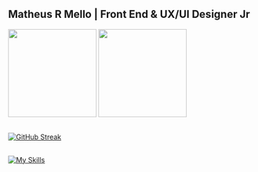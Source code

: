 
## Matheus R Mello | Front End & UX/UI Designer Jr


<div>
  <img height="180em" src="https://github-readme-stats.vercel.app/api?username=matheusrmell0&show_icons=true&theme=dark&layout=compact"/>
  <img height="180em" src="https://github-readme-stats.vercel.app/api/top-langs/?username=matheusrmell0&layout=compact&theme=dark&layout=compact"/>
</div>

## 
[![GitHub Streak](https://streak-stats.demolab.com/?user=matheusrmell0&theme=dark)](https://git.io/streak-stats)
## 

[![My Skills](https://skillicons.dev/icons?i=js,html,css,react,redux,ts,wordpress,figma,php)](https://skillicons.dev)

